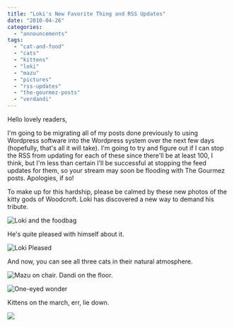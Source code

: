 ```yaml
---
title: "Loki's New Favorite Thing and RSS Updates"
date: "2010-04-26"
categories: 
  - "announcements"
tags: 
  - "cat-and-food"
  - "cats"
  - "kittens"
  - "loki"
  - "mazu"
  - "pictures"
  - "rss-updates"
  - "the-gourmez-posts"
  - "verdandi"
---
```


Hello lovely readers,

I'm going to be migrating all of my posts done previously to using Wordpress software into the Wordpress system over the next few days (hopefully, that's all it will take). I'm going to try and figure out if I can stop the RSS from updating for each of these since there'll be at least 100, I think, but I'm less than certain I'll be successful at stopping the feed updates for them, so your stream may soon be flooding with The Gourmez posts. Apologies, if so!

To make up for this hardship, please be calmed by these new photos of the kitty gods of Woodcroft. Loki has discovered a new way to demand his tribute.

![Loki and the foodbag](http://www.blastanova.com/photoalbum/Other/Kittens/cats169.JPG)

He's quite pleased with himself about it.

![Loki Pleased](http://www.blastanova.com/photoalbum/Other/Kittens/cats172.JPG)

And now, you can see all three cats in their natural atmosphere.

![Mazu on chair. Dandi on the floor.](http://www.blastanova.com/photoalbum/Other/Kittens/cats175.jpg)

![One-eyed wonder](http://www.blastanova.com/photoalbum/Other/Kittens/cats174.jpg)

Kittens on the march, err, lie down.

![](http://www.blastanova.com/photoalbum/Other/Kittens/cats173.jpg)


